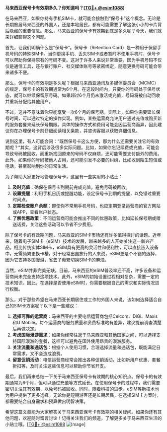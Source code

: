 **马来西亚保号卡有效期多久？你知道吗？[[TG💪+ @esim1088](https://t.me/s/esim1088)]**

在马来西亚，如果你持有手机SIM卡，就可能会接触到“保号卡”这个概念。无论是长期旅居马来西亚的外国人，还是本地居民，都有可能需要了解这张小小的卡片背后隐藏的重要信息。那么，马来西亚的保号卡有效期到底是多久呢？今天，我们就来详细聊聊这个问题。

首先，让我们明确什么是“保号卡”。保号卡（Retention Card）是一种用于保留手机号码的特殊SIM卡。当你更换手机、丢失SIM卡或者暂时不使用手机时，保号卡可以帮助你保持原有的号码不变。这对于许多人来说非常重要，因为手机号码不仅仅是通信工具，还与银行账户、社交媒体账号等紧密绑定，随意更换号码可能会带来诸多不便。

那么，保号卡的有效期是多久呢？根据马来西亚通讯及多媒体委员会（MCMC）的规定，保号卡的有效期通常为6个月。在这段时间内，只要你的号码处于保号状态，就可以继续保留原号码。如果超过6个月仍未激活或充值，号码将被自动回收并重新分配给其他用户。

不过，这并不意味着你只能享受一次6个月的保号期。实际上，如果你需要延长保号时间，可以通过特定的操作实现。例如，某些运营商允许用户通过充值或购买新的服务套餐来延长保号期限。具体的操作方式和费用可能会因运营商而异，因此建议你在办理保号卡前仔细阅读相关条款，并咨询客服以获取详细信息。

说到这里，有人可能会问：“既然保号卡这么方便，那为什么还需要关注它的有效期呢？”其实，这背后涉及很多实际问题。比如，如果你忘记续费或充值，可能会导致号码被回收，而重新找回原来的号码不仅麻烦，还可能需要支付额外的费用。此外，如果你的号码被他人占用，还可能引发不必要的纠纷，比如收到陌生短信或电话，甚至影响到你的日常生活。

为了帮助大家更好地管理保号卡，这里有一些实用的小贴士：

1. **及时充值**：确保在保号卡到期前完成充值，避免号码被回收。
2. **设置提醒**：利用手机日历或提醒功能，设定保号卡到期的提醒，以免错过重要时间点。
3. **定期检查账户余额**：即使你不常用手机号码，也应定期登录运营商的官方网站或APP，查看账户状态。
4. **了解优惠政策**：不同运营商可能会推出不同的优惠政策，比如延长保号期或赠送话费，关注这些活动可以节省不少费用。

除了保号卡的有效期问题，马来西亚的SIM卡市场还有许多值得探讨的话题。近年来，随着电子SIM卡（eSIM）技术的发展，越来越多的人开始关注这一新兴产品。相比传统实体SIM卡，eSIM具有更高的灵活性和便利性，可以直接嵌入设备中，无需频繁更换卡槽。对于经常出国旅行的人来说，eSIM更是个不错的选择，因为它支持多国漫游，省去了频繁切换SIM卡的麻烦。

当然，eSIM并非完美无缺。目前，马来西亚的eSIM普及率还不高，许多设备和运营商尚未完全支持这项技术。此外，eSIM的初始设置过程相对复杂，需要一定的技术知识。因此，在选择是否使用eSIM时，你需要根据自己的需求和实际情况进行权衡。

那么，对于那些希望在马来西亚长期居住或工作的外国人来说，该如何选择适合自己的SIM卡方案呢？以下是一些建议：

1. **选择可靠的运营商**：马来西亚的主要电信运营商包括Celcom、DiGi、Maxis和U Mobile。每个运营商的服务质量和资费标准略有差异，建议提前调查清楚后再做决定。
2. **考虑国际漫游需求**：如果你经常往返于马来西亚和其他国家之间，可以选择支持国际漫游的套餐，这样可以避免在国外使用昂贵的漫游服务。
3. **关注流量和通话包**：根据个人使用习惯，合理选择流量和通话包，既能满足日常需求，又不会造成浪费。
4. **留意促销活动**：电信运营商经常会推出各种促销活动，比如新用户优惠、套餐折扣等，及时关注这些信息可以帮助你节省开支。

最后，我们再来总结一下关于马来西亚保号卡有效期的核心知识点。保号卡的有效期通常为6个月，但可以通过充值等方式延长。在使用保号卡的过程中，我们需要密切关注其有效期，以免号码被回收。同时，随着科技的进步，eSIM等新技术也为用户提供了更多选择。无论你是短期游客还是长期居民，在选择SIM卡方案时，都需要结合自身需求和预算做出明智决策。

希望这篇文章能为大家解答关于马来西亚保号卡有效期的相关疑问。如果你还有其他问题，欢迎随时留言讨论！记得关注我们的频道，了解更多关于马来西亚生活的小贴士哦。[[TG💪+ @esim1088](https://t.me/s/esim1088) ![Image](https://i.postimg.cc/4NQfJmqS/Snipaste-2025-05-13-00-14-12.png)]